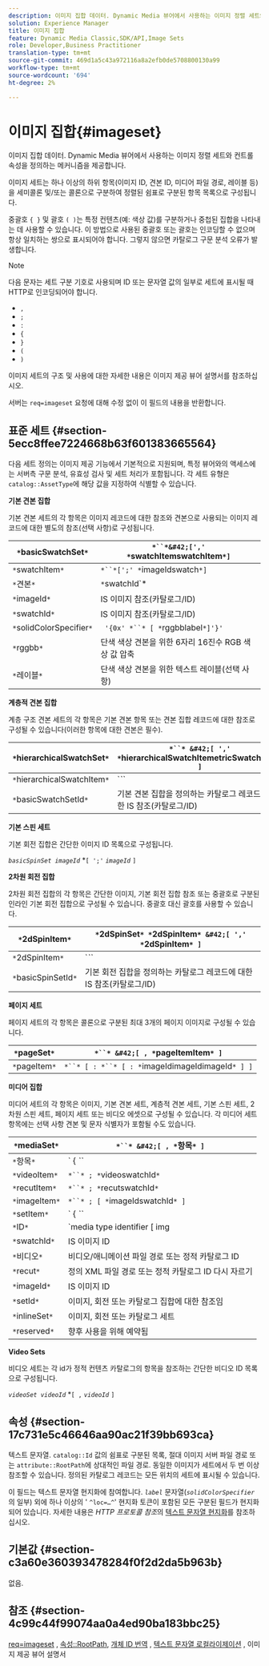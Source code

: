 ```yaml
---
description: 이미지 집합 데이터. Dynamic Media 뷰어에서 사용하는 이미지 정렬 세트와 컨트롤 속성을 정의하는 메커니즘을 제공합니다.
solution: Experience Manager
title: 이미지 집합
feature: Dynamic Media Classic,SDK/API,Image Sets
role: Developer,Business Practitioner
translation-type: tm+mt
source-git-commit: 469d1a5c43a972116a8a2efb0de5708800130a99
workflow-type: tm+mt
source-wordcount: '694'
ht-degree: 2%

---
```



# 이미지 집합{#imageset}

이미지 집합 데이터. Dynamic Media 뷰어에서 사용하는 이미지 정렬 세트와 컨트롤 속성을 정의하는 메커니즘을 제공합니다.

이미지 세트는 하나 이상의 하위 항목(이미지 ID, 견본 ID, 미디어 파일 경로, 레이블 등)을 세미콜론 및/또는 콜론으로 구분하여 정렬된 쉼표로 구분된 항목 목록으로 구성됩니다.

중괄호 `{ }` 및 괄호 `( )`는 특정 컨텐츠(예: 색상 값)를 구분하거나 중첩된 집합을 나타내는 데 사용할 수 있습니다. 이 방법으로 사용된 중괄호 또는 괄호는 인코딩할 수 없으며 항상 일치하는 쌍으로 표시되어야 합니다. 그렇지 않으면 카탈로그 구문 분석 오류가 발생합니다.

>[!NOTE]
>
>다음 문자는 세트 구분 기호로 사용되며 ID 또는 문자열 값의 일부로 세트에 표시될 때 HTTP로 인코딩되어야 합니다.
>
>* `,`
>* `;`
>* `:`
>* `{`
>* `}`
>* `(`
>* `)`



이미지 세트의 구조 및 사용에 대한 자세한 내용은 이미지 제공 뷰어 설명서를 참조하십시오.

서버는 `req=imageset` 요청에 대해 수정 없이 이 필드의 내용을 반환합니다.

## 표준 세트 {#section-5ecc8ffee7224668b63f601383665564}

다음 세트 정의는 이미지 제공 기능에서 기본적으로 지원되며, 특정 뷰어와의 액세스에는 서버측 구문 분석, 유효성 검사 및 세트 처리가 포함됩니다. 각 세트 유형은 `catalog::AssetType`에 해당 값을 지정하여 식별할 수 있습니다.

**기본 견본 집합**

기본 견본 세트의 각 항목은 이미지 레코드에 대한 참조와 견본으로 사용되는 이미지 레코드에 대한 별도의 참조(선택 사항)로 구성됩니다.

| `*`basicSwatchSet`*` | `*``*&#42;[',' *`swatchItemswatchItem`*]` |
|---|---|
| `*`swatchItem`*` | `*``*[';' *`imageIdswatch`*]` |
| `*`견본`*` | `*`swatchId`*|solidColorSpecifier` |
| `*`imageId`*` | IS 이미지 참조(카탈로그/ID) |
| `*`swatchId`*` | IS 이미지 참조(카탈로그/ID) |
| `*`solidColorSpecifier`*` | ` '{0x' *``* [ *`rggbblabel`*]'}'` |
| `*`rggbb`*` | 단색 색상 견본을 위한 6자리 16진수 RGB 색상 값 압축 |
| `*`레이블`*` | 단색 색상 견본을 위한 텍스트 레이블(선택 사항) |

**계층적 견본 집합**

계층 구조 견본 세트의 각 항목은 기본 견본 항목 또는 견본 집합 레코드에 대한 참조로 구성될 수 있습니다(이러한 항목에 대한 견본은 필수).

| `*`hierarchicalSwatchSet`*` | `*``* &#42;[ ',' *`hierarchicalSwatchItemetricSwatchItem`* ]` |
|---|---|
| `*`hierarchicalSwatchItem`*` | `*``* | { *``* ';' *`swatchItembasicSwatchSetIdswatch`* }` |
| `*`basicSwatchSetId`*` | 기본 견본 집합을 정의하는 카탈로그 레코드에 대한 IS 참조(카탈로그/ID) |

**기본 스핀 세트**

기본 회전 집합은 간단한 이미지 ID 목록으로 구성됩니다.

*`basicSpinSet imageId`*  *`[ ';'`  *`imageId`* `]`

**2차원 회전 집합**

2차원 회전 집합의 각 항목은 간단한 이미지, 기본 회전 집합 참조 또는 중괄호로 구분된 인라인 기본 회전 집합으로 구성될 수 있습니다. 중괄호 대신 괄호를 사용할 수 있습니다.

| `*`2dSpinItem`*` | `*`2dSpinSet`* *`2dSpinItem`* &#42;[ ',' *`2dSpinItem`* ]` |
|---|---|
| `*`2dSpinItem`*` | `*``* | { '{' *``* '}' } | *`imageIdbasicSpinSetbasicSpinSetId`*` |
| `*`basicSpinSetId`*` | 기본 회전 집합을 정의하는 카탈로그 레코드에 대한 IS 참조(카탈로그/ID) |

**페이지 세트**

페이지 세트의 각 항목은 콜론으로 구분된 최대 3개의 페이지 이미지로 구성될 수 있습니다.

| `*`pageSet`*` | `*``* &#42;[ , *`pageItemItem`* ]` |
|---|---|
| `*`pageItem`*` | `*``* [ : *``* [ : *`imageIdimageIdimageId`* ] ]` |

**미디어 집합**

미디어 세트의 각 항목은 이미지, 기본 견본 세트, 계층적 견본 세트, 기본 스핀 세트, 2차원 스핀 세트, 페이지 세트 또는 비디오 에셋으로 구성될 수 있습니다. 각 미디어 세트 항목에는 선택 사항 견본 및 문자 식별자가 포함될 수도 있습니다.

| `*`mediaSet`*` | `*``* &#42;[ , *`항목`* ]` |
|---|---|
| `*`항목`*` | ` { *``* | *``* | *``*}} | *``* } [ ; [ *``* ] [ ; [ *`videoItemrecutItemimageItemsetItemIDreserved`* ] ] ]` |
| `*`videoItem`*` | `*``* ; *`videoswatchId`*` |
| `*`recutItem`*` | `*``* ; *`recutswatchId`*` |
| `*`imageItem`*` | `*``* ; [ *`imageIdswatchId`* ]` |
| `*`setItem`*` | ` { *``* | { '{' *``* '}' } } ; *`setIdinlineSetswatchId`*` |
| `*`ID`*` | `media type identifier [ img | basic | advanced_image | img | img_set | advanced_imageset | advanced_swatchset | spin | video ]` |
| `*`swatchId`*` | IS 이미지 ID |
| `*`비디오`*` | 비디오/애니메이션 파일 경로 또는 정적 카탈로그 ID |
| `*`recut`*` | 정의 XML 파일 경로 또는 정적 카탈로그 ID 다시 자르기 |
| `*`imageId`*` | IS 이미지 ID |
| `*`setId`*` | 이미지, 회전 또는 카탈로그 집합에 대한 참조임 |
| `*`inlineSet`*` | 이미지, 회전 또는 카탈로그 세트 |
| `*`reserved`*` | 향후 사용을 위해 예약됨 |

**Video Sets**

비디오 세트는 각 id가 정적 컨텐츠 카탈로그의 항목을 참조하는 간단한 비디오 ID 목록으로 구성됩니다.

*`videoSet videoId`*  *`[ ,`  *`videoId`* `]`

## 속성 {#section-17c731e5c46646aa90ac21f39bb693ca}

텍스트 문자열. `catalog::Id` 값의 쉼표로 구분된 목록, 절대 이미지 서버 파일 경로 또는 `attribute::RootPath`에 상대적인 파일 경로. 동일한 이미지가 세트에서 두 번 이상 참조할 수 있습니다. 정의된 카탈로그 레코드는 모든 위치의 세트에 표시될 수 있습니다.

이 필드는 텍스트 문자열 현지화에 참여합니다. *`label`* 문자열(*`solidColorSpecifier`*&#x200B;의 일부) 외에 하나 이상의 &#39; `^loc=…^`&#39; 현지화 토큰이 포함된 모든 구분된 필드가 현지화되어 있습니다. 자세한 내용은 *HTTP 프로토콜 참조*&#x200B;의 [텍스트 문자열 현지화](/help/aem-is-ir-api/is-api/http-ref/image-serving-api-ref/c-http-protocol-reference/c-syntax-and-features/r-text-string-localization.md)를 참조하십시오.

## 기본값 {#section-c3a60e360393478284f0f2d2da5b963b}

없음.

## 참조 {#section-4c99c44f99074aa0a4ed90ba183bbc25}

[req=imageset](/help/aem-is-ir-api/is-api/http-ref/image-serving-api-ref/c-http-protocol-reference/c-command-reference/r-req/r-req.md) ,  [속성::RootPath](/help/aem-is-ir-api/is-api/image-catalog/image-serving-api-ref/c-image-catalog-reference/c-attributes-reference/r-rootpath.md),  [개체 ID 번역](/help/aem-is-ir-api/is-api/http-ref/image-serving-api-ref/c-http-protocol-reference/c-syntax-and-features/r-object-id-translation.md) ,  [텍스트 문자열 로컬라이제이션](/help/aem-is-ir-api/is-api/http-ref/image-serving-api-ref/c-http-protocol-reference/c-syntax-and-features/r-text-string-localization.md) , 이미지 제공 뷰어 설명서
